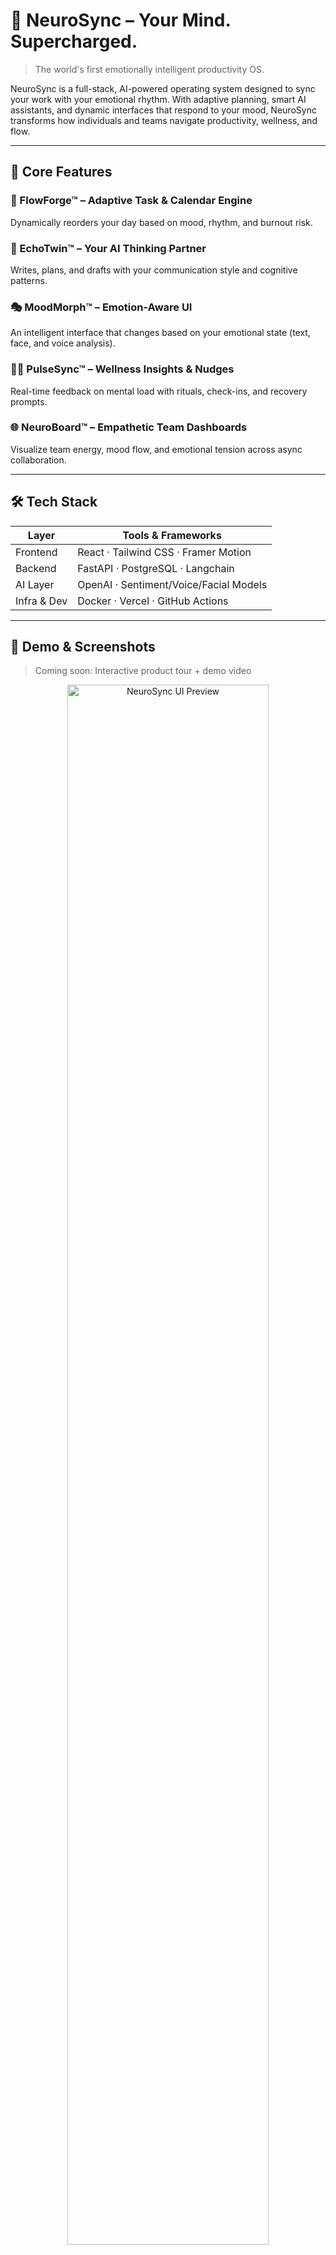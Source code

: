 # 🧠 NeuroSync – Your Mind. Supercharged.

> The world's first emotionally intelligent productivity OS.

NeuroSync is a full-stack, AI-powered operating system designed to sync your work with your emotional rhythm. With adaptive planning, smart AI assistants, and dynamic interfaces that respond to your mood, NeuroSync transforms how individuals and teams navigate productivity, wellness, and flow.

---

## 🚀 Core Features

### 🔁 FlowForge™ – Adaptive Task & Calendar Engine  
Dynamically reorders your day based on mood, rhythm, and burnout risk.

### 🧠 EchoTwin™ – Your AI Thinking Partner  
Writes, plans, and drafts with your communication style and cognitive patterns.

### 🎭 MoodMorph™ – Emotion-Aware UI  
An intelligent interface that changes based on your emotional state (text, face, and voice analysis).

### 🧘‍♀️ PulseSync™ – Wellness Insights & Nudges  
Real-time feedback on mental load with rituals, check-ins, and recovery prompts.

### 🌐 NeuroBoard™ – Empathetic Team Dashboards  
Visualize team energy, mood flow, and emotional tension across async collaboration.

---

## 🛠 Tech Stack

| Layer         | Tools & Frameworks                           |
|--------------|----------------------------------------------|
| Frontend     | React · Tailwind CSS · Framer Motion         |
| Backend      | FastAPI · PostgreSQL · Langchain             |
| AI Layer     | OpenAI · Sentiment/Voice/Facial Models       |
| Infra & Dev  | Docker · Vercel · GitHub Actions             |

---

## 📸 Demo & Screenshots

> Coming soon: Interactive product tour + demo video

<p align="center">
  <img src="./assets/neurosync-dashboard-preview.png" width="80%" alt="NeuroSync UI Preview" />
</p>

---

## 📦 Getting Started

```bash
# 1. Clone the repo
git clone https://github.com/YourOrg/NeuroSync.git
cd NeuroSync

# 2. Start the dev environment
docker-compose up --build

Visit http://localhost:3000 to launch the app.

---


📂 Project Structure
NeuroSync/
├── frontend/             # React app for UI
├── backend/              # FastAPI + AI logic
├── data/                 # Mood logs, models, and mock data
├── docs/                 # Developer documentation
├── .github/              # CI workflows & templates
└── docker-compose.yml    # Local orchestration

---

🤝 Contributing
We welcome collaborators of all skill levels.

See CONTRIBUTING.md

Follow our Code of Conduct

Browse open issues

---

🧠 Roadmap
✅ v1.0 Modules Complete
🛠️ In Progress:

EchoTwin: Thought Continuation Engine

PulseSync: Habit-aware AI Coach

MoodMorph: Multi-modal emotion input

NeuroBoard: Structural Suggestions Engine

---

📣 Community & Support
💬 Join our Discord

🧭 View the Public Roadmap

📝 Read the NeuroSync Blog

---

🪪 License
This project is licensed under the MIT License.

---

Made with ❤️ by the NeuroSync team – Where productivity meets emotional intelligence.
